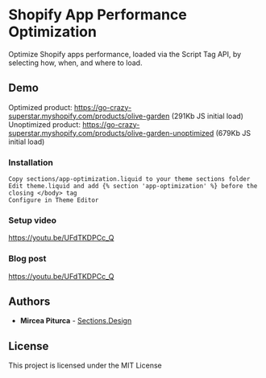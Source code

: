 # Shopify App Performance Optimization
Optimize Shopify apps performance, loaded via the Script Tag API, by selecting how, when, and where to load.


## Demo
Optimized product: https://go-crazy-superstar.myshopify.com/products/olive-garden (291Kb JS initial load)<br />
Unoptimized product: https://go-crazy-superstar.myshopify.com/products/olive-garden-unoptimized (679Kb JS initial load)

### Installation

```
Copy sections/app-optimization.liquid to your theme sections folder
Edit theme.liquid and add {% section 'app-optimization' %} before the closing </body> tag
Configure in Theme Editor
```

### Setup video
https://youtu.be/UFdTKDPCc_Q

### Blog post
https://youtu.be/UFdTKDPCc_Q

## Authors

* **Mircea Piturca** - [Sections.Design](https://sections.design)

## License

This project is licensed under the MIT License
